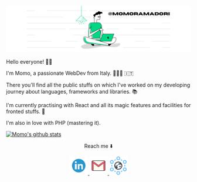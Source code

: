 ![momoramadori's banner](https://github.com/momoramadori/momoramadori/blob/master/images/%40momoramadori.png)

Hello everyone! 🤟🏼

I'm Momo, a passionate WebDev from Italy. 🧑🏻‍💻 🇮🇹

There you'll find all the public stuffs on which I've worked  on  my developing journey about languages, frameworks and libraries. 📚  

I'm currently practising with React and all its magic features and  facilities for fronted stuffs.  🚀  

I'm also in love with PHP (mastering it).

[![Momo's github stats](https://github-readme-stats.vercel.app/api?username=momoramadori&show_icons=true&theme=midnight-purple)](https://github.com/momoramadori/github-readme-stats)
 
 <div align="center">
  <p> Reach me ⬇️  </p>
   <a href="https://www.linkedin.com/in/momoramadori/" target="_blank" >
     <img src="https://github.com/momoramadori/momoramadori/blob/master/images/linkedin.png" alt="Linkedin" width="50" height="50"/>
   </a>
   <a href="mailto:momo.ramadori@gmail.com" target="_blank" display="inline-block">
      <img src="https://github.com/momoramadori/momoramadori/blob/master/images/gmail.png" alt="Gmail" width="50" height="50" />
   </a>
    <a href="https://momoramadori.dev" target="_blank" display="inline-block">
      <img src="https://github.com/momoramadori/momoramadori/blob/master/images/domain.png" alt="Portfolio" width="50" height="50" />
   </a>
</div>


